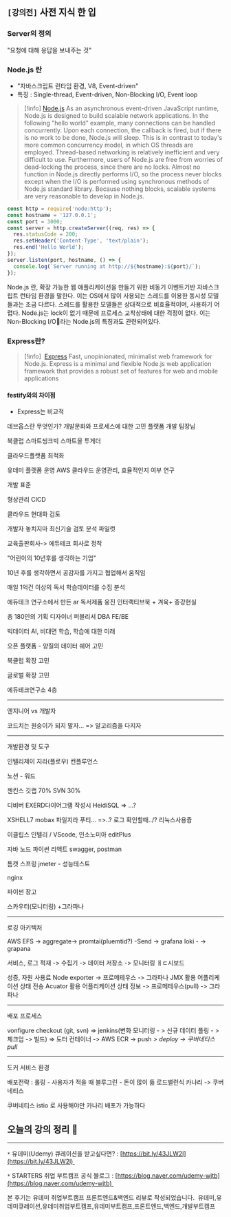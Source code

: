## `[강의전]` 사전 지식 한 입
### Server의 정의
"요청에 대해 응답을 보내주는 것"

### Node.js 란
- "자바스크립트 런타임 환경, V8, Event-driven"
- 특징 : Single-thread, Event-driven, Non-Blocking I/O, Event loop

> [!info] [Node.js](https://nodejs.org/en/about)
> As an asynchronous event-driven JavaScript runtime, Node.js is designed to build scalable network applications. In the following "hello world" example, many connections can be handled concurrently. Upon each connection, the callback is fired, but if there is no work to be done, Node.js will sleep.
> This is in contrast to today's more common concurrency model, in which OS threads are employed. Thread-based networking is relatively inefficient and very difficult to use. Furthermore, users of Node.js are free from worries of dead-locking the process, since there are no locks. Almost no function in Node.js directly performs I/O, so the process never blocks except when the I/O is performed using synchronous methods of Node.js standard library. Because nothing blocks, scalable systems are very reasonable to develop in Node.js.

``` js
const http = require('node:http');
const hostname = '127.0.0.1';
const port = 3000;
const server = http.createServer((req, res) => {
  res.statusCode = 200;
  res.setHeader('Content-Type', 'text/plain');
  res.end('Hello World');
});
server.listen(port, hostname, () => {
  console.log(`Server running at http://${hostname}:${port}/`);
});
```

Node.js 란, 확장 가능한 웹 애플리케이션을 만들기 위한 비동기 이벤트기반 자바스크립트 런타임 환경을 말한다. 이는 OS에서 많이 사용되는 스레드를 이용한 동시성 모델들과는 조금 다르다. 스레드를 활용한 모델들은 상대적으로 비효율적이며, 사용하기 어렵다.
Node.js는 lock이 없기 때문에 프로세스 교착상태에 대한 걱정이 없다. 이는 Non-Blocking I/O라는 Node.js의 특징과도 관련되어있다.
### Express란?

> [!info]  [Express](https://expressjs.com/)
> Fast, unopinionated, minimalist web framework for Node.js.
> Express is a minimal and flexible Node.js web application framework that provides a robust set of features for web and mobile applications


#### festify와의 차이점
- Express는  비교적 



데브옵스란 무엇인가?
개발문화와 프로세스에 대한 고민
플랫폼 개발 팀장님

북클럽 스마트씽크빅 스마트올 투게더

클라우드플랫폼 최적화

유데미 플랫폼 운영 AWS 클라우드 운영관리, 효율적인지 여부 연구

개발 표준

형상관리 CICD 

클라우드 현대화 검토

개발자 놓치지마 최신기술 검토 분석 파일럿

교육출판회사-> 에듀테크 회사로 정착

"어린이의 10년후를 생각하는 기업" 

10년 후를 생각하면서 공감자를 가지고 협업해서 움직임

매일 1억건 이상의 독서 학습데이터를 수집 분석

에듀테크 연구소에서 만든 ar 독서제품
웅진 인터랙티브북 + 겨육+ 증강현실

총 180인의 기획 디자이너 퍼블리셔 DBA FE/BE

빅데이터 AI, 비대면 학습, 학습에 대한 미래

오픈 플랫폼 - 양질의 데이터 쉐어 고민

북클럽 확장 고민

글로벌 확장 고민

에듀테크연구소 4층


-----
엔지니어 vs 개발자

코드치는 원숭이가 되지 말자... => 알고리즘을 다지자

---
개발환경 및 도구

인텔리제이
지라(플로우)
컨플루언스

노션 - 워드

젠킨스 깃랩 70% SVN 30%


디비버 EXERD다이어그램 작성시 HeidiSQL => ...?

XSHELL7 mobax 파일지라 푸티... =>..? 로그 확인할때../? 리눅스사용즁


이클립스 인텔리 / VScode, 인소노미아  editPlus 

자바 노드 파이썬 리액트
swagger, postman

톰캣 스프링
jmeter - 성능테스트

nginx

파이썬 장고

스카우터(모니터링)
+그라파나


---
로깅 아키텍처

AWS EFS -> aggregate->  promtai(pluemtid?) -Send -> grafana loki - -> grapana 

서비스, 로그 적재 -> 수집기 -> 데이터 저장소 -> 모니터링 ㅐㄷ시보드


성증, 자원 사용료
Node exporter -> 프로메테우스 -> 그라파나
JMX 활용 어플리케이션 상태 전송
Acuator 활용 어플리케이션 상태 정보 -> 프로메테우스(pull) -> 그라파나

---
배포 프로세스

vonfigure checkout (git, svn) => jenkins(변화 모니터링 - > 신규 데이터 폴링 - > 체크업 -> 빌드) => 도터 컨테이너 -> AWS ECR -> push _> deploy -> 쿠버네티스 pull_

---
도커 서비스 환경

배포전략 :
롤링 - 사용자가 적을 때
블루그린 - 돈이 많이 듦 로드밸런식
카나리 -> 쿠버네티스

쿠버네티스 istio 로 사용해야만 카나리 배포가 가능하다







## 오늘의 강의 정리 📗


---
`*` 유데미(Udemy) 큐레이션을 받고싶다면? : [https://bit.ly/43JLW2l](https://bit.ly/43JLW2l) 

`*` STARTERS 취업 부트캠프 공식 블로그 : [https://blog.naver.com/udemy-wjtb](https://blog.naver.com/udemy-wjtb) 

본 후기는 유데미 취업부트캠프 프론트엔드&백엔드 리뷰로 작성되었습니다. 
유데미,유데미큐레이션,유데미취업부트캠프,유데미부트캠프,프론트엔드,백엔드,개발부트캠프